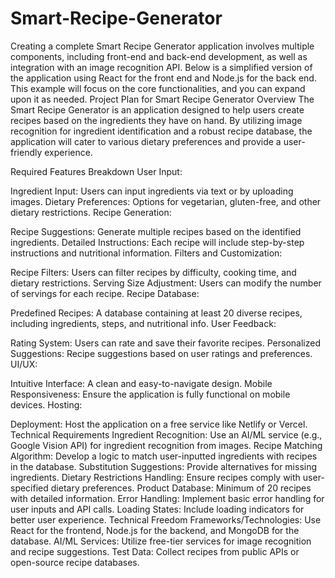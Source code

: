 # Smart-Recipe-Generator
Creating a complete Smart Recipe Generator application involves multiple components, including front-end and back-end development, as well as integration with an image recognition API. Below is a simplified version of the application using React for the front end and Node.js for the back end. This example will focus on the core functionalities, and you can expand upon it as needed.
Project Plan for Smart Recipe Generator
Overview
The Smart Recipe Generator is an application designed to help users create recipes based on the ingredients they have on hand. By utilizing image recognition for ingredient identification and a robust recipe database, the application will cater to various dietary preferences and provide a user-friendly experience.

Required Features Breakdown
User Input:

Ingredient Input: Users can input ingredients via text or by uploading images.
Dietary Preferences: Options for vegetarian, gluten-free, and other dietary restrictions.
Recipe Generation:

Recipe Suggestions: Generate multiple recipes based on the identified ingredients.
Detailed Instructions: Each recipe will include step-by-step instructions and nutritional information.
Filters and Customization:

Recipe Filters: Users can filter recipes by difficulty, cooking time, and dietary restrictions.
Serving Size Adjustment: Users can modify the number of servings for each recipe.
Recipe Database:

Predefined Recipes: A database containing at least 20 diverse recipes, including ingredients, steps, and nutritional info.
User Feedback:

Rating System: Users can rate and save their favorite recipes.
Personalized Suggestions: Recipe suggestions based on user ratings and preferences.
UI/UX:

Intuitive Interface: A clean and easy-to-navigate design.
Mobile Responsiveness: Ensure the application is fully functional on mobile devices.
Hosting:

Deployment: Host the application on a free service like Netlify or Vercel.
Technical Requirements
Ingredient Recognition: Use an AI/ML service (e.g., Google Vision API) for ingredient recognition from images.
Recipe Matching Algorithm: Develop a logic to match user-inputted ingredients with recipes in the database.
Substitution Suggestions: Provide alternatives for missing ingredients.
Dietary Restrictions Handling: Ensure recipes comply with user-specified dietary preferences.
Product Database: Minimum of 20 recipes with detailed information.
Error Handling: Implement basic error handling for user inputs and API calls.
Loading States: Include loading indicators for better user experience.
Technical Freedom
Frameworks/Technologies: Use React for the frontend, Node.js for the backend, and MongoDB for the database.
AI/ML Services: Utilize free-tier services for image recognition and recipe suggestions.
Test Data: Collect recipes from public APIs or open-source recipe databases.
